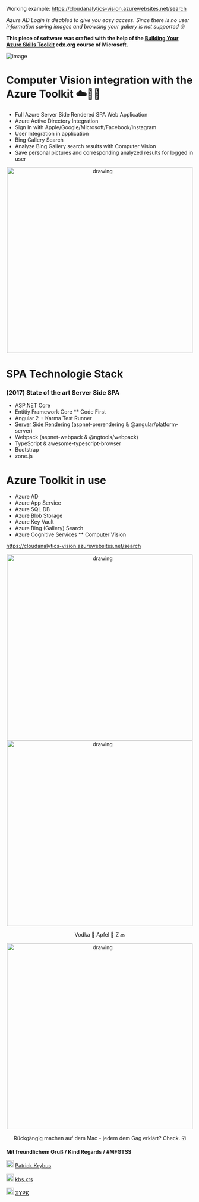 Working example:
https://cloudanalytics-vision.azurewebsites.net/search

*Azure AD Login is disabled to give you easy access. Since there is no user information saving images and browsing your gallery is not supported 🤓*

**This piece of software was crafted with the help of the [Building Your Azure Skills Toolkit](https://learning.edx.org/course/course-v1:Microsoft+DEV224x+2T2018/home) edx.org course of Microsoft.**

![image](https://user-images.githubusercontent.com/26623619/135774116-23139215-3963-4dae-8202-7e7a754695fe.png)

# Computer Vision integration with the Azure Toolkit ☁️💙😎
* Full Azure Server Side Rendered SPA Web Application
* Azure Active Directory Integration
* Sign In with Apple/Google/Microsoft/Facebook/Instagram
* User Integration in application
* Bing Gallery Search
* Analyze Bing Gallery search results with Computer Vision
* Save personal pictures and corresponding analyzed results for logged in user  


<p align="center">
<img src="https://user-images.githubusercontent.com/26623619/135774205-cddaf72e-6d62-47be-b575-e9311ef93e4b.png" alt="drawing" width="500"/>
</p>


# SPA Technologie Stack  
### (2017) State of the art Server Side SPA
* ASP.NET Core 
* Entitiy Framework Core ** Code First
* Angular 2 + Karma Test Runner
* [Server Side Rendering](https://github.com/xristospk/azuretoolkit/blob/14f27639e65e5151251b162d6efdd6641898cb6a/ClientApp/boot.server.ts) (aspnet-prerendering & @angular/platform-server)  
* Webpack (aspnet-webpack & @ngtools/webpack)
* TypeScript & awesome-typescript-browser
* Bootstrap 
* zone.js 


# Azure Toolkit in use 
* Azure AD
* Azure App Service 
* Azure SQL DB 
* Azure Blob Storage
* Azure Key Vault 
* Azure Bing (Gallery) Search  
* Azure Cognitive Services 
** Computer Vision

https://cloudanalytics-vision.azurewebsites.net/search

<p align="center">
  <img src="https://user-images.githubusercontent.com/26623619/135774215-477b06af-3223-44f1-8261-9f027ea00165.png" alt="drawing" width="500"/>
<br>

  <img src="https://user-images.githubusercontent.com/26623619/135774169-57af47e8-235f-4be6-a48c-03837e63e8be.png" alt="drawing" width="500"/>
</p>

<p align="center">Vodka 🍾 Apfel 🍏 Z 🔙</p>
<p align="center">
  <img src="https://user-images.githubusercontent.com/26623619/135774226-7a74a6d7-217a-427b-a9a7-ba4c50d8ba34.png" alt="drawing" width="500"/>
</p>
<p align="center">Rückgängig machen auf dem Mac - jedem dem Gag erklärt? Check. ☑️</p>


**Mit freundlichem Gruß / Kind Regards / #MFGTSS**

<img src="https://user-images.githubusercontent.com/26623619/135774582-194d8c26-47de-455f-9746-98a06dd0e509.png" alt="drawing" width="20"/>  [Patrick Krybus](https://www.xing.com/profile/Patrick_Krybus)

<img src="https://user-images.githubusercontent.com/26623619/135774544-e9215840-e364-4386-b409-180c12ade8c3.png" alt="drawing" width="20"/>  [kbs.xrs](http://instagram.com/kbs.xrs/)

<img src="https://user-images.githubusercontent.com/26623619/135774679-778a23f7-3959-4d31-aa3f-dc6b98778495.png" alt="drawing" width="20"/>  [XYPK](https://www.facebook.com/patrick.krybus) 
